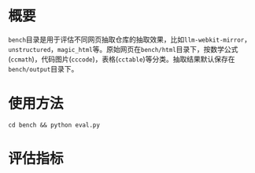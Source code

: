 # 概要

`bench`目录是用于评估不同网页抽取仓库的抽取效果，比如`llm-webkit-mirror`，`unstructured`，`magic_html`等。原始网页在`bench/html`目录下，按数学公式(`ccmath`)，代码图片(`cccode`)，表格(`cctable`)等分类。抽取结果默认保存在`bench/output`目录下。

# 使用方法

```
cd bench && python eval.py
```

# 评估指标
